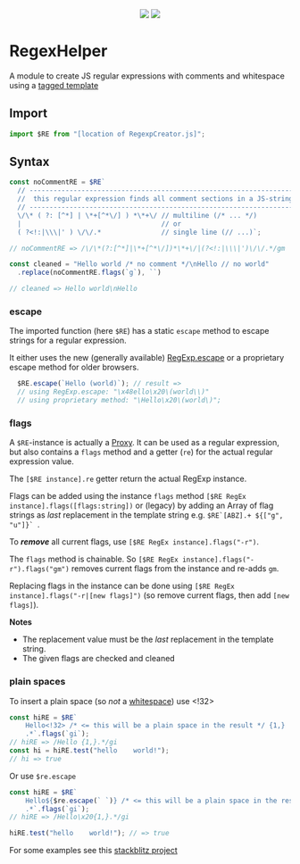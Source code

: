 <div align="center">
  <a href="https://bundlephobia.com/package/jsregexphelper@latest" rel="nofollow"
    ><img src="https://badgen.net/bundlephobia/min/jsregexphelper"></a>
  <a target="_blank" href="https://www.npmjs.com/package/jsregexphelper"
    ><img src="https://img.shields.io/npm/v/jsregexphelper.svg?labelColor=cb3837&logo=npm&color=dcfdd9"></a>
</div>

# RegexHelper
A module to create JS regular expressions with comments and whitespace using a 
[tagged template](https://developer.mozilla.org/en-US/docs/Web/JavaScript/Reference/Template_literals#tagged_templates)

## Import
```javascript
import $RE from "[location of RegexpCreator.js]";
```

## Syntax
```javascript
const noCommentRE = $RE`
  // -------------------------------------------------------------------
  //  this regular expression finds all comment sections in a JS-string
  // -------------------------------------------------------------------
  \/\* ( ?: [^*] | \*+[^*\/] ) *\*+\/ // multiline (/* ... */)
  |                                   // or
  ( ?<!:|\\\|' ) \/\/.*               // single line (// ...)`;

// noCommentRE => /\/\*(?:[^*]|\*+[^*\/])*\*+\/|(?<!:|\\\|')\/\/.*/gm

const cleaned = "Hello world /* no comment */\nHello // no world"
  .replace(noCommentRE.flags(`g`), ``)

// cleaned => Hello world\nHello
```

### escape
The imported function (here `$RE`) has a static `escape` method to escape strings for 
a regular expression. 

It either uses the new (generally available) [RegExp.escape](https://developer.mozilla.org/en-US/docs/Web/JavaScript/Reference/Global_Objects/RegExp/escape) 
or a proprietary escape method for older browsers.

```javascript
  $RE.escape(`Hello (world)`); // result => 
  // using RegExp.escape: "\x48ello\x20\(world\\)"
  // using proprietary method: "\Hello\x20\(world\)";
```


### flags
A `$RE`-instance is actually a [Proxy](https://developer.mozilla.org/en-US/docs/Web/JavaScript/Reference/Global_Objects/Proxy). 
It can be used as a regular expression, but also contains a `flags` method and a getter (`re`) 
for the actual regular expression value.

The `[$RE instance].re` getter return the actual RegExp instance.

Flags can be added using the instance `flags` method 
`[$RE RegEx instance].flags([flags:string])` 
or (legacy) by adding an Array of flag strings as *last* replacement in the template string
e.g. ```$RE`[ABZ].+ ${["g", "u"]}` ```.

To ***remove*** all current flags, use `[$RE RegEx instance].flags("-r")`.

The `flags` method is chainable. So `[$RE RegEx instance].flags("-r").flags("gm")` 
removes current flags from the instance and re-adds `gm`.

Replacing flags in the instance can be done using `[$RE RegEx instance].flags("-r|[new flags]")` 
(so remove current flags, then add `[new flags]`). 

**Notes**
- The replacement value must be the *last* replacement in the template string.
- The given flags are checked and cleaned

### plain spaces
To insert a plain space (so *not* a [whitespace](https://developer.mozilla.org/en-US/docs/Glossary/Whitespace)) use <!32>

```javascript
const hiRE = $RE`
    Hello<!32> /* <= this will be a plain space in the result */ {1,} 
    .*`.flags(`gi`);
// hiRE => /Hello {1,}.*/gi 
const hi = hiRE.test("hello    world!"); 
// hi => true
```

Or use `$re.escape`
```javascript
const hiRE = $RE`
    Hello${$re.escape(` `)} /* <= this will be a plain space in the result */ {1,} 
    .*`.flags(`gi`);
// hiRE => /Hello\x20{1,}.*/gi

hiRE.test("hello    world!"); // => true
```

For some examples see this [stackblitz project](https://stackblitz.com/edit/js-zneyk8?file=index.js)
